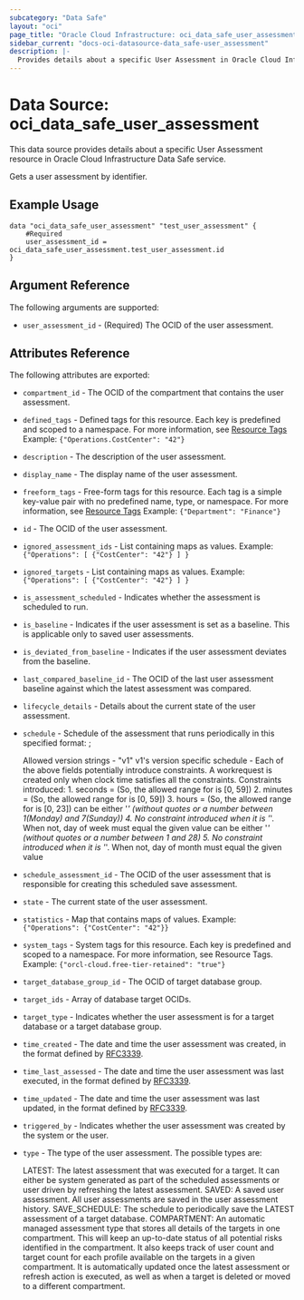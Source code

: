 ```yaml
---
subcategory: "Data Safe"
layout: "oci"
page_title: "Oracle Cloud Infrastructure: oci_data_safe_user_assessment"
sidebar_current: "docs-oci-datasource-data_safe-user_assessment"
description: |-
  Provides details about a specific User Assessment in Oracle Cloud Infrastructure Data Safe service
---
```


# Data Source: oci_data_safe_user_assessment
This data source provides details about a specific User Assessment resource in Oracle Cloud Infrastructure Data Safe service.

Gets a user assessment by identifier.

## Example Usage

```hcl
data "oci_data_safe_user_assessment" "test_user_assessment" {
	#Required
	user_assessment_id = oci_data_safe_user_assessment.test_user_assessment.id
}
```

## Argument Reference

The following arguments are supported:

* `user_assessment_id` - (Required) The OCID of the user assessment.


## Attributes Reference

The following attributes are exported:

* `compartment_id` - The OCID of the compartment that contains the user assessment.
* `defined_tags` - Defined tags for this resource. Each key is predefined and scoped to a namespace. For more information, see [Resource Tags](https://docs.cloud.oracle.com/iaas/Content/General/Concepts/resourcetags.htm) Example: `{"Operations.CostCenter": "42"}` 
* `description` - The description of the user assessment.
* `display_name` - The display name of the user assessment.
* `freeform_tags` - Free-form tags for this resource. Each tag is a simple key-value pair with no predefined name, type, or namespace. For more information, see [Resource Tags](https://docs.cloud.oracle.com/iaas/Content/General/Concepts/resourcetags.htm)  Example: `{"Department": "Finance"}` 
* `id` - The OCID of the user assessment.
* `ignored_assessment_ids` - List containing maps as values. Example: `{"Operations": [ {"CostCenter": "42"} ] }` 
* `ignored_targets` - List containing maps as values. Example: `{"Operations": [ {"CostCenter": "42"} ] }` 
* `is_assessment_scheduled` - Indicates whether the assessment is scheduled to run.
* `is_baseline` - Indicates if the user assessment is set as a baseline. This is applicable only to saved user assessments.
* `is_deviated_from_baseline` - Indicates if the user assessment deviates from the baseline.
* `last_compared_baseline_id` - The OCID of the last user assessment baseline against which the latest assessment was compared.
* `lifecycle_details` - Details about the current state of the user assessment.
* `schedule` - Schedule of the assessment that runs periodically in this specified format: <version-string>;<version-specific-schedule>

	Allowed version strings - "v1" v1's version specific schedule -<ss> <mm> <hh> <day-of-week> <day-of-month> Each of the above fields potentially introduce constraints. A workrequest is created only when clock time satisfies all the constraints. Constraints introduced: 1. seconds = <ss> (So, the allowed range for <ss> is [0, 59]) 2. minutes = <mm> (So, the allowed range for <mm> is [0, 59]) 3. hours = <hh> (So, the allowed range for <hh> is [0, 23]) <day-of-week> can be either '*' (without quotes or a number between 1(Monday) and 7(Sunday)) 4. No constraint introduced when it is '*'. When not, day of week must equal the given value <day-of-month> can be either '*' (without quotes or a number between 1 and 28) 5. No constraint introduced when it is '*'. When not, day of month must equal the given value 
* `schedule_assessment_id` - The OCID of the user assessment that is responsible for creating this scheduled save assessment.
* `state` - The current state of the user assessment.
* `statistics` - Map that contains maps of values. Example: `{"Operations": {"CostCenter": "42"}}` 
* `system_tags` - System tags for this resource. Each key is predefined and scoped to a namespace. For more information, see Resource Tags. Example: `{"orcl-cloud.free-tier-retained": "true"}` 
* `target_database_group_id` - The OCID of target database group.
* `target_ids` - Array of database target OCIDs.
* `target_type` - Indicates whether the user assessment is for a target database or a target database group.
* `time_created` - The date and time the user assessment was created, in the format defined by [RFC3339](https://tools.ietf.org/html/rfc3339).
* `time_last_assessed` - The date and time the user assessment was last executed, in the format defined by [RFC3339](https://tools.ietf.org/html/rfc3339).
* `time_updated` - The date and time the user assessment was last updated, in the format defined by [RFC3339](https://tools.ietf.org/html/rfc3339).
* `triggered_by` - Indicates whether the user assessment was created by the system or the user.
* `type` - The type of the user assessment. The possible types are:

	LATEST: The latest assessment that was executed for a target. It can either be system generated as part of the scheduled assessments or user driven by refreshing the latest assessment. SAVED: A saved user assessment. All user assessments are saved in the user assessment history. SAVE_SCHEDULE: The schedule to periodically save the LATEST assessment of a target database. COMPARTMENT: An automatic managed assessment type that stores all details of the targets in one compartment. This will keep an up-to-date status of all potential risks identified in the compartment. It also keeps track of user count and target count for each profile available on the targets in a given compartment.  It is automatically updated once the latest assessment or refresh action is executed, as well as when a target is deleted or moved to a different compartment. 

